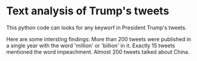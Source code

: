 # Text analysis of Trump's tweets
This python code can looks for any keyworf in President Trump's tweets. 

Here are some intersting findings: 
More than 200 tweets were published in a single year with the word 'million' or 'billion' in it. 
Exactly 15 tweets mentioned the word impeachment.
Almost 200 tweets talked about China.


